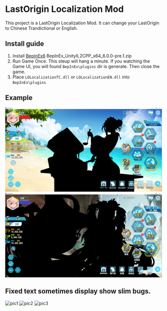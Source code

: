# LastOrigin Localization Mod

This project is a LastOrigin Localization Mod. It can change your LastOrigin to Chinese Trandictional or English.

## Install guide

1. Install [BepInEx6](https://github.com/BepInEx/BepInEx/releases) BepInEx_UnityIL2CPP_x64_6.0.0-pre.1.zip
2. Run Game Once. This steup will hang a minute. If you watching the Game UI, you will found `BepInEx\plugins` dir is generate. Then close the game.
3. Place `LOLocalizationTC.dll` or `LOLocalizationEN.dll` into `BepInEx\plugins`

## Example

![EN](images/EN.PNG)
![TC](images/TC.PNG)

## Fixed text sometimes display show slim bugs.
![pic1](https://i.imgur.com/oppmLZP.png)
![pic2](https://i.imgur.com/3GFLSK5.png)
![pic3](https://i.imgur.com/cbnaagn.png)
